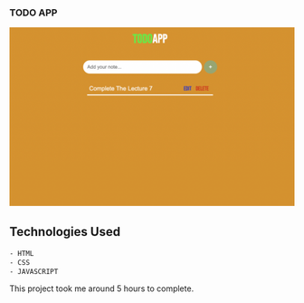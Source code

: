 ### TODO APP

![](./Image/Todo.png)

## Technologies Used
    - HTML
    - CSS
    - JAVASCRIPT

This project took me around 5 hours to complete.